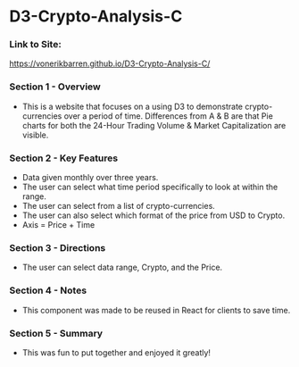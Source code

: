 # D3-Crypto-Analysis-C

### Link to Site:
https://vonerikbarren.github.io/D3-Crypto-Analysis-C/

### Section 1 - Overview 
- This is a website that focuses on a using D3 to demonstrate crypto-currencies over a period of time. 
  Differences from A & B are that Pie charts for both the 24-Hour Trading Volume & Market Capitalization are visible.


### Section 2 - Key Features
- Data given monthly over three years. 
- The user can select what time period specifically to look at within the range. 
- The user can select from a list of crypto-currencies.
- The user can also select which format of the price from USD to Crypto.
- Axis = Price + Time


### Section 3 - Directions
- The user can select data range, Crypto, and the Price.


### Section 4 - Notes 
- This component was made to be reused in React for clients to save time.


### Section 5 - Summary 
- This was fun to put together and enjoyed it greatly! 